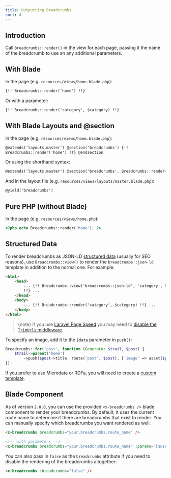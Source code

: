 ```yaml
---
title: Outputting Breadcrumbs
sort: 4
---
```


## Introduction

Call `Breadcrumbs::render()` in the view for each page, passing it the name of the breadcrumb to use an any additional parameters.

## With Blade

In the page (e.g. `resources/views/home.blade.php`):

```html
{!! Breadcrumbs::render('home') !!}
```

Or with a parameter:

```html
{!! Breadcrumbs::render('category', $category) !!}
```

## With Blade Layouts and @section

In the page (e.g. `resources/views/home.blade.php`):

```html
@extends('layouts.master') @section('breadcrumbs') {!!
Breadcrumbs::render('home') !!} @endsection
```

Or using the shorthand syntax:

```html
@extends('layouts.master') @section('breadcrumbs', Breadcrumbs::render('home'))
```

And in the layout file (e.g. `resources/views/layouts/master.blade.php`):

```html
@yield('breadcrumbs')
```

## Pure PHP (without Blade)

In the page (e.g. `resources/views/home.php`):

```php
<?php echo Breadcrumbs::render('home'); ?>
```

## Structured Data

To render breadcrumbs as JSON-LD [structured data](https://developers.google.com/search/docs/data-types/breadcrumbs) (usually for SEO reasons),
use `Breadcrumbs::view()` to render the `breadcrumbs::json-ld` template in addition to the normal one. For example:

```html
<html>
    <head>
        ... {!! Breadcrumbs::view('breadcrumbs::json-ld', 'category', $category)
        !!} ...
    </head>
    <body>
        ... {!! Breadcrumbs::render('category', $category) !!} ...
    </body>
</html>
```

> {note} If you use [Laravel Page Speed](https://github.com/renatomarinho/laravel-page-speed) you may need to [disable the `TrimUrls` middleware](https://github.com/renatomarinho/laravel-page-speed/issues/66).

To specify an image, add it to the `$data` parameter in `push()`:

```php
Breadcrumbs::for('post', function (Generator $trail, $post) {
    $trail->parent('home')
        ->push($post->title, route('post', $post), ['image' => asset($post->image)]);
});
```

If you prefer to use Microdata or RDFa, you will need to create a [custom template](/docs/laravel-breadcrumbs/{version}/usage/custom-templates).

## Blade Component

As of version `2.0.0`, you can use the provided `<x-breadcrumbs />` blade component to render
your breadcrumbs. By default, it uses the current route name to determine if there are breadcrumbs
that exist to render. You can manually specify which breadcrumbs you want rendered as well:

```html
<x-breadcrumbs breadcrumbs="your.breadcrumbs.route_name" />

<!-- with parameters -->
<x-breadcrumbs breadcrumbs="your.breadcrumbs.route_name" :params="[$user]" />
```

You can also pass in `false` as the `breadcrumbs` attribute if you need to disable the rendering of
the breadcrumbs altogether:

```html
<x-breadcrumbs :breadcrumbs="false" />
```
